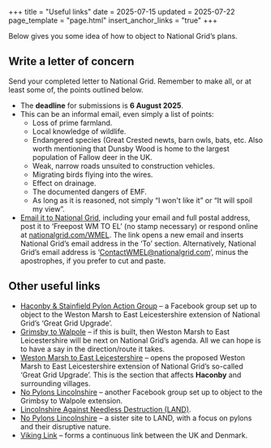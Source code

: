 +++
title = "Useful links"
date = 2025-07-15
updated = 2025-07-22
page_template = "page.html"
insert_anchor_links = "true"
+++

Below gives you some idea of how to object to National Grid’s plans.

## Write a letter of concern

Send your completed letter to National Grid. Remember to make all, or at least some of, the points outlined below.

- The **deadline** for submissions is **6 August 2025**.
- This can be an informal email, even simply a list of points:
    - Loss of prime farmland.
    - Local knowledge of wildlife.
    - Endangered species (Great Crested newts, barn owls, bats, etc. Also worth mentioning that Dunsby Wood is home to the largest population of Fallow deer in the UK.
    - Weak, narrow roads unsuited to construction vehicles.
    - Migrating birds flying into the wires.
    - Effect on drainage.
    - The documented dangers of EMF.
    - As long as it is reasoned, not simply “I won't like it” or “It will spoil my view”.
- [Email it to National Grid](mailto:ContactWMEL@nationalgrid.com?subject=WMEL:%20Letter%20of%20concern), including your email and full postal address, post it to ‘Freepost WM TO EL’ (no stamp necessary) or respond online at [nationalgrid.com/WMEL](https://nationalgrid.com/WMEL). The link opens a new email and inserts National Grid’s email address in the ‘To’ section. Alternatively, National Grid’s email address is ‘ContactWMEL@nationalgrid.com’, minus the apostrophes, if you prefer to cut and paste.

## Other useful links

- [Haconby & Stainfield Pylon Action Group](https://www.facebook.com/groups/1400754671211902) – a Facebook group set up to object to the Weston Marsh to East Leicestershire extension of National Grid’s ‘Great Grid Upgrade’.
- [Grimsby to Walpole](https://www.nationalgrid.com/the-great-grid-upgrade/grimsby-to-walpole) – if this is built, then Weston Marsh to East Leicestershire will be next on National Grid’s agenda. All we can hope is to have a say in the direction/route it takes.
- [Weston Marsh to East Leicestershire](https://nationalgrid.com/wmel) – opens the proposed Weston Marsh to East Leicestershire extension of National Grid’s so-called ‘Great Grid Upgrade’. This is the section that affects **Haconby** and surrounding villages.
- [No Pylons Lincolnshire](https://www.facebook.com/groups/427539323082424) – another Facebook group set up to object to the Grimbsy to Walpole extension.
- [Lincolnshire Against Needless Destruction (LAND)](http://lincsland.co.uk).
- [No Pylons Lincolnshire](https://nopylons.co.uk) – a sister site to LAND, with a focus on pylons and their disruptive nature.
- [Viking Link](https://www.nationalgrid.com/national-grid-ventures/viking-link) – forms a continuous link between the UK and Denmark.

